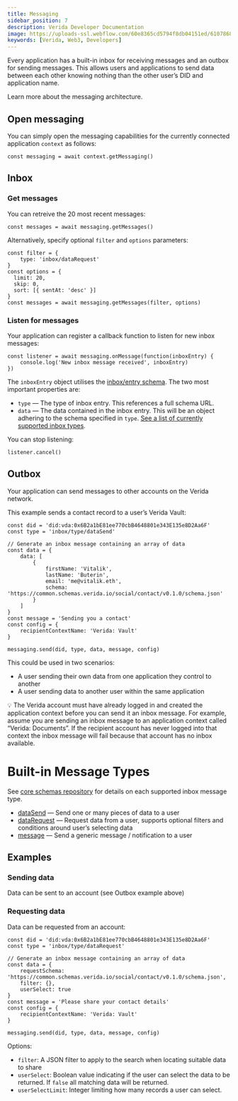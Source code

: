 ```yaml
---
title: Messaging
sidebar_position: 7
description: Verida Developer Documentation
image: https://uploads-ssl.webflow.com/60e8365cd5794f8db04151ed/6107868980521e0acf27b2d9_favicon.svg
keywords: [Verida, Web3, Developers]
---
```

Every application has a built-in inbox for receiving messages and an outbox for sending messages. This allows users and applications to send data between each other knowing nothing than the other user’s DID and application name.

Learn more about the messaging architecture.

## Open messaging

You can simply open the messaging capabilities for the currently connected application `context` as follows:

```tsx
const messaging = await context.getMessaging()
```

## Inbox

### Get messages

You can retreive the 20 most recent messages:

```tsx
const messages = await messaging.getMessages()
```

Alternatively, specify optional `filter` and `options` parameters:

```tsx
const filter = {
    type: 'inbox/dataRequest'
}
const options = {
  limit: 20,
  skip: 0,
  sort: [{ sentAt: 'desc' }]
}
const messages = await messaging.getMessages(filter, options)
```

### Listen for messages

Your application can register a callback function to listen for new inbox messages:

```tsx
const listener = await messaging.onMessage(function(inboxEntry) {
    console.log('New inbox message received', inboxEntry)
})
```

The `inboxEntry` object utilises the [inbox/entry schema](https://core.schemas.verida.io/inbox/entry/latest/schema.json). The two most important properties are:

- `type` — The type of inbox entry. This references a full schema URL.
- `data` — The data contained in the inbox entry. This will be an object adhering to the schema specified in `type`. [See a list of currently supported inbox types](https://github.com/verida/schemas/tree/master/schemas/inbox/type).

You can stop listening:

```tsx
listener.cancel()
```

## Outbox

Your application can send messages to other accounts on the Verida network.

This example sends a contact record to a user’s Verida Vault:

```tsx
const did = 'did:vda:0x6B2a1bE81ee770cbB4648801e343E135e8D2Aa6F'
const type = 'inbox/type/dataSend'

// Generate an inbox message containing an array of data
const data = {
    data: [
        {
            firstName: 'Vitalik',
            lastName: 'Buterin',
            email: 'me@vitalik.eth',
            schema: 'https://common.schemas.verida.io/social/contact/v0.1.0/schema.json'
        }
    ]
}
const message = 'Sending you a contact'
const config = {
    recipientContextName: 'Verida: Vault'
}

messaging.send(did, type, data, message, config)
```

This could be used in two scenarios:

- A user sending their own data from one application they control to another
- A user sending data to another user within the same application

<aside>
💡 The Verida account must have already logged in and created the application context before you can send it an inbox message. For example, assume you are sending an inbox message to an application context called “Verida: Documents”. If the recipient account has never logged into that context the inbox message will fail because that account has no inbox available.

</aside>

# Built-in Message Types

See [core schemas repository](https://github.com/verida/schemas-core) for details on each supported inbox message type.

- [dataSend](https://github.com/verida/schemas-core/tree/develop/inbox/type/dataSend) — Send one or many pieces of data to a user
- [dataRequest](https://github.com/verida/schemas-core/tree/develop/inbox/type/dataRequest) — Request data from a user, supports optional filters and conditions around user’s selecting data
- [message](https://github.com/verida/schemas-core/tree/develop/inbox/type/message) — Send a generic message / notification to a user

## Examples

### Sending data

Data can be sent to an account (see Outbox example above)

### Requesting data

Data can be requested from an account:

```tsx
const did = 'did:vda:0x6B2a1bE81ee770cbB4648801e343E135e8D2Aa6F'
const type = 'inbox/type/dataRequest'

// Generate an inbox message containing an array of data
const data = {
    requestSchema: 'https://common.schemas.verida.io/social/contact/v0.1.0/schema.json',
    filter: {},
    userSelect: true
}
const message = 'Please share your contact details'
const config = {
    recipientContextName: 'Verida: Vault'
}

messaging.send(did, type, data, message, config)
```

Options:

- `filter`: A JSON filter to apply to the search when locating suitable data to share
- `userSelect`: Boolean value indicating if the user can select the data to be returned. If `false` all matching data will be returned.
- `userSelectLimit`: Integer limiting how many records a user can select.